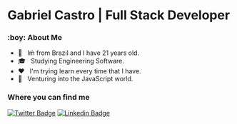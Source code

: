 # Gabriel Castro | Full Stack Developer

<h3> :boy: About Me </h3>

- :bust_in_silhouette: &nbsp; Iḿ from Brazil and I have 21 years old.
- 🎓 &nbsp; Studying Engineering Software.
- :hearts: &nbsp; I'm trying learn every time that I have.
- :wrench: &nbsp; Venturing into the JavaScript world.

<h3> Where you can find me </h3>

[![Twitter Badge](https://img.shields.io/badge/-@gc4str0-black?style=flat-square&labelColor=black&logo=twitter&logoColor=FF0000&link=https://twitter.com/gc4str0)](https://twitter.com/gc4str0) 
[![Linkedin Badge](https://img.shields.io/badge/-Gabriel%20Castro-black?style=flat-square&logo=Linkedin&logoColor=FF0000&link=https://www.linkedin.com/in/gabriel-castr0/)](https://www.linkedin.com/in/gabriel-castr0/)

